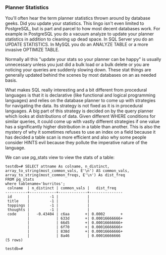### Planner Statistics

You'll often hear the term planner statistics thrown around by database geeks. Did you update your statistics. This lingo isn't even limited to PostgreSQL, but is part and parcel to how most decent databases work. For example in PostgreSQL you do a vacuum analyze to update your planner statistics in addition to cleaning up dead space. In SQL Server you do an UPDATE STATISTICS. In MySQL you do an ANALYZE TABLE or a more invasive OPTIMIZE TABLE.

Normally all this "update your stats so your planner can be happy" is usually unnecessary unless you just did a bulk load or a bulk delete or you are noticing your queries are suddenly slowing down. These stat things are generally updated behind the scenes by most databases on an as needed basis.

What makes SQL really interesting and a bit different from procedural languages is that it is declarative (like functional and logical programming languages) and relies on the database planner to come up with strategies for navigating the data. Its strategy is not fixed as it is in procedural languages. A big part of this strategy is decided on by the query planner which looks at distributions of data. Given different WHERE conditions for similar queries, it could come up with vastly different strategies if one value has a significantly higher distribution in a table than another. This is also the mystery of why it sometimes refuses to use an index on a field because it has decided a table scan is more efficient and also why some people consider HINTS evil because they pollute the imperative nature of the language.

We can use pg_stats view to view the stats of a table:
```
testdb=# SELECT attname As colname, n_distinct,
array_to_string(most_common_vals, E'\n') AS common_vals,
array_to_string(most_common_freqs, E'\n') As dist_freq
FROM pg_stats
where tablename='burritos';
 colname  | n_distinct | common_vals |   dist_freq
----------+------------+-------------+---------------
 id       |         -1 |             |
 title    |         -1 |             |
 toppings |         -1 |             |
 thoughts |         -1 |             |
 code     |   -0.43404 | c6aa       +| 0.0002       +
          |            | 633d       +| 0.00016666666+
          |            | 66d5       +| 0.00016666666+
          |            | 6f70       +| 0.00016666666+
          |            | 838d       +| 0.00016666666+
          |            | 8a46        | 0.00016666666
(5 rows)

testdb=#
```
